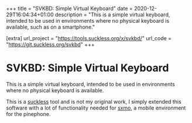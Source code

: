 +++
title = "SVKBD: Simple Virtual Keyboard"
date = 2020-12-29T16:04:34+01:00
description = "This is a simple virtual keyboard, intended to be used in environments where no physical keyboard is available, such as on a smartphone."

[extra]
url_project = "https://tools.suckless.org/x/svkbd/"
url_code = "https://git.suckless.org/svkbd"
+++

# SVKBD: Simple Virtual Keyboard

This is a simple virtual keyboard, intended to be used in environments where no physical keyboard is available.

This is a [suckless](https://suckless.org) tool and is not my original work, I simply extended this software with a lot
of functionality needed for [sxmo](/software/sxmo/), a mobile environment for the pinephone.


